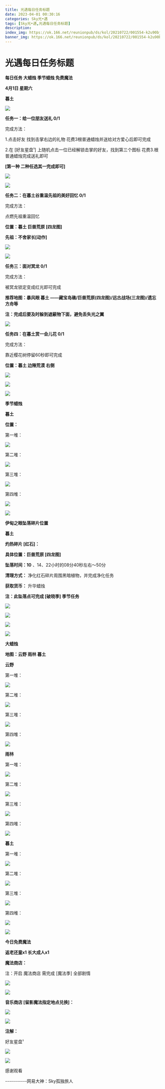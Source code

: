 ```yaml
---
title: 光遇每日任务标题
date: 2023-04-01 00:30:16
categories: Sky光•遇
tags: [Sky光•遇,光遇每日任务标题]
description: 
index_img: https://ok.166.net/reunionpub/ds/kol/20210722/001554-k2u90bj7ay.png?imageView&thumbnail=600x0&type=jpg
banner_img: https://ok.166.net/reunionpub/ds/kol/20210722/001554-k2u90bj7ay.png?imageView&thumbnail=600x0&type=jpg
---
```

# 光遇每日任务标题
**每日任务 大蜡烛 季节蜡烛 免费魔法**

 **4月1日 星期六**

 **暮土**

![](https://img.166.net/reunionpub/ds/kol/20230401/000914-yspjzg6odw.jpg)

 **任务一：给一位朋友送礼 0/1**

完成方法：

1.点击好友 找到击掌右边的礼物 花费3根普通蜡烛并送给对方爱心后即可完成

2.在 [好友星盘¹] 上随机点击一位已经解锁击掌的好友，找到第三个图标 花费3.根普通蜡烛完成送礼即可

 **[第一种 二种任选其一完成即可]**

![](https://img.166.net/reunionpub/ds/kol/20230401/000351-gdpqhrym4b.jpg)

![](https://img.166.net/reunionpub/ds/kol/20230401/000358-mt9apfeqzb.jpg)

 **任务二：在暮土谷重温先祖的美好回忆 0/1**

完成方法：

点燃先祖重温回忆

 **位置：暮土 巨兽荒原 [四龙图]**

 **先祖：不舍家长[动作]**

![](https://img.166.net/reunionpub/ds/kol/20230401/000433-qk8431ns2d.jpg)

![](https://img.166.net/reunionpub/ds/kol/20230401/000442-yajipb1kgl.jpg)

 **任务三：面对冥龙 0/1**

完成方法：

被冥龙锁定变成红光即可完成

 **推荐地图：暴风眼 暮土 ——藏宝岛礁/巨兽荒原(四龙图)/远古战场(三龙图)/遗忘方舟等**

 **注：完成后要及时躲到遮蔽物下面，避免丢失光之翼**

![](https://img.166.net/reunionpub/ds/kol/20230401/000512-li6wzos2g5.jpeg)

 **任务四：在暮土赏一会儿花 0/1**

完成方法：

靠近樱花树停留60秒即可完成

 **位置：暮土 边陲荒漠 右侧**

![](https://img.166.net/reunionpub/ds/kol/20230401/000534-s3j4bdysqz.jpeg)

![](https://img.166.net/reunionpub/ds/kol/20230401/000540-fah5dre9iu.jpeg)

![](https://img.166.net/reunionpub/ds/kol/20221018/100256-wzutnocka0.png)

 **季节蜡烛**

 **暮土**

 **位置：**

第一堆：

![](https://img.166.net/reunionpub/ds/kol/20230401/001016-qplsbfh9cv.jpeg)

第二堆：

![](https://img.166.net/reunionpub/ds/kol/20230401/001024-7ztfhyrpbl.jpeg)

第三堆：

![](https://img.166.net/reunionpub/ds/kol/20230401/001032-8tvyk5d7g4.jpeg)

第四堆：

![](https://img.166.net/reunionpub/ds/kol/20230401/001039-lgv94yueb1.jpeg)

![](https://img.166.net/reunionpub/ds/kol/20221130/005912-5mvshq9nf3.png)

 **伊甸之眼坠落碎片位置**

 **暮土**

 **灼热碎片 [红石]：**

 **具体位置：巨兽荒原 [四龙图]**

 **坠落时间：10** 、14、22小时的08分40秒左右～50分

 **清理方式：** 净化红石碎片周围黑暗植物，并完成净化任务

 **获取货币：** 升华蜡烛

 **注：此坠落点可完成  [破晓季] 季节任务**

![](https://img.166.net/reunionpub/ds/kol/20230401/001245-d0isfo2j1r.jpeg)

![](https://img.166.net/reunionpub/ds/kol/20230401/001317-gu7bkzs3mi.jpg)

![](https://img.166.net/reunionpub/ds/kol/20230401/001254-0zt2d4nsq7.jpg)

![](https://img.166.net/reunionpub/ds/kol/20230313/005012-cdpy0kr1uq.png)

 **大蜡烛**

 **地图：云野 雨林 暮土**

 **云野**

第一堆：

![](https://img.166.net/reunionpub/ds/kol/20230401/001514-vjopy4b2ec.jpeg)

第二堆：

![](https://img.166.net/reunionpub/ds/kol/20230401/001521-n2pdg10to3.jpeg)

第三堆：

![](https://img.166.net/reunionpub/ds/kol/20230401/001528-kfz80d42r9.jpeg)

第四堆：

![](https://img.166.net/reunionpub/ds/kol/20230401/001534-3kbhgy6mou.jpeg)

 **雨林**

第一堆：

![](https://img.166.net/reunionpub/ds/kol/20230331/000047-qt3yvhzcj1.jpeg)

第二堆：

![](https://img.166.net/reunionpub/ds/kol/20230331/000059-8kp3ydq1jf.jpeg)

第三堆：

![](https://img.166.net/reunionpub/ds/kol/20230331/000108-hk352edpz4.jpeg)

第四堆：

![](https://img.166.net/reunionpub/ds/kol/20230331/000117-qmtehfb3jz.jpeg)

 **暮土**

第一堆：

![](https://img.166.net/reunionpub/ds/kol/20230401/001714-3vik2uec5j.jpeg)

第二堆：

![](https://img.166.net/reunionpub/ds/kol/20230401/001723-24zgwfivso.jpeg)

第三堆：

![](https://img.166.net/reunionpub/ds/kol/20230401/001729-52s74wqs8d.jpeg)

第四堆：

![](https://img.166.net/reunionpub/ds/kol/20230401/001737-0zvd4owegs.jpeg)

![](https://img.166.net/reunionpub/ds/kol/20221018/100256-wzutnocka0.png)

 **今日免费魔法**

 **返老还童x1 长大成人x1**

 **魔法商店：**

注：开启 魔法商店 需完成 [魔法季] 全部剧情

![](https://img.166.net/reunionpub/ds/kol/20221018/100559-oibznvdtus.png)

![](https://img.166.net/reunionpub/ds/kol/20230401/001811-rcp3im97vd.jpeg)

 **音乐商店 [留影魔法指定地点兑换]：**

![](https://img.166.net/reunionpub/ds/kol/20230401/001828-s2lm934tko.jpeg)

 **![](https://img.166.net/reunionpub/ds/kol/20221018/100256-wzutnocka0.png)**

 **注解：**

好友星盘¹

![](https://img.166.net/reunionpub/ds/kol/20230331/001002-jf1pdlyn6w.jpeg)

![](https://img.166.net/reunionpub/ds/kol/20230331/000943-nqry4ubf5h.png)

感谢观看

\-----------网易大神：Sky孤独旅人

